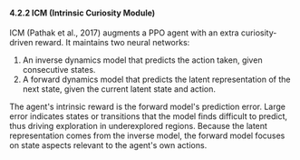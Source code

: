 #### 4.2.2 ICM (Intrinsic Curiosity Module)

ICM (Pathak et al., 2017) augments a PPO agent with an extra curiosity-driven reward. It maintains two neural networks:
1. An inverse dynamics model that predicts the action taken, given consecutive states.
2. A forward dynamics model that predicts the latent representation of the next state, given the current latent state and action.

The agent's intrinsic reward is the forward model's prediction error. Large error indicates states or transitions that the model finds difficult to predict, thus driving exploration in underexplored regions. Because the latent representation comes from the inverse model, the forward model focuses on state aspects relevant to the agent's own actions.
